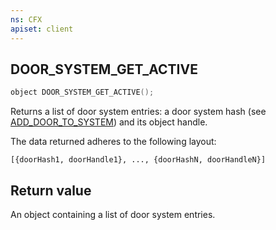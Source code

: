 ```yaml
---
ns: CFX
apiset: client
---
```

## DOOR_SYSTEM_GET_ACTIVE

```c
object DOOR_SYSTEM_GET_ACTIVE();
```

Returns a list of door system entries: a door system hash (see [ADD_DOOR_TO_SYSTEM](#_0x6F8838D03D1DC226)) and its object handle.

The data returned adheres to the following layout:
```
[{doorHash1, doorHandle1}, ..., {doorHashN, doorHandleN}]
```

## Return value
An object containing a list of door system entries.
